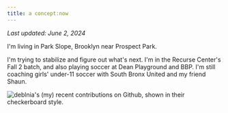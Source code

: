 ```yaml
---
title: a concept:now
---
```


_Last updated: June 2, 2024_

I'm living in Park Slope, Brooklyn near Prospect Park. 
 
I'm trying to stabilize and figure out what's next. I'm in the Recurse Center's Fall 2 batch, and also playing soccer at Dean Playground and BBP. I'm still coaching girls' under-11 soccer with South Bronx United and my friend Shaun. 

<img src="http://ghchart.rshah.org/deblnia" alt="deblnia's (my) recent contributions on Github, shown in their checkerboard style." />

